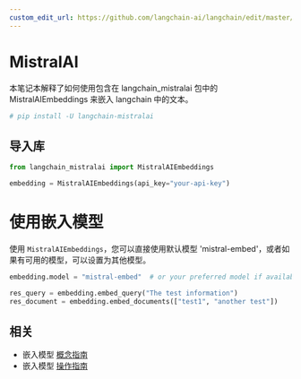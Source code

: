 ```yaml
---
custom_edit_url: https://github.com/langchain-ai/langchain/edit/master/docs/docs/integrations/text_embedding/mistralai.ipynb
---
```


# MistralAI

本笔记本解释了如何使用包含在 langchain_mistralai 包中的 MistralAIEmbeddings 来嵌入 langchain 中的文本。

```python
# pip install -U langchain-mistralai
```

## 导入库


```python
from langchain_mistralai import MistralAIEmbeddings
```


```python
embedding = MistralAIEmbeddings(api_key="your-api-key")
```

# 使用嵌入模型
使用 `MistralAIEmbeddings`，您可以直接使用默认模型 'mistral-embed'，或者如果有可用的模型，可以设置为其他模型。

```python
embedding.model = "mistral-embed"  # or your preferred model if available
```

```python
res_query = embedding.embed_query("The test information")
res_document = embedding.embed_documents(["test1", "another test"])
```

## 相关

- 嵌入模型 [概念指南](/docs/concepts/#embedding-models)
- 嵌入模型 [操作指南](/docs/how_to/#embedding-models)